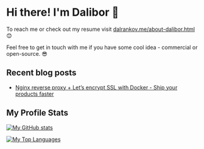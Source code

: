 # Hi there! I'm Dalibor 🙌

To reach me or check out my resume visit [dalrankov.me/about-dalibor.html](https://dalrankov.me/about-dalibor.html) 😊

Feel free to get in touch with me if you have some cool idea - commercial or open-source. 😎

## Recent blog posts

<!--START_SECTION:posts-->
* [Nginx reverse proxy + Let’s encrypt SSL with Docker - Ship your products faster](https://dalrankov.me/2022/02/09/nginx-reverse-proxy-plus-lets-encrypt-ssl-with-docker.html)
<!--END_SECTION:posts-->

## My Profile Stats

[![My GitHub stats](https://github-readme-stats.vercel.app/api?username=dalrankov&show_icons=true&theme=github_dark)](https://github.com/anuraghazra/github-readme-stats)

[![My Top Languages](https://github-readme-stats.vercel.app/api/top-langs/?username=dalrankov&layout=compact&theme=github_dark)](https://github.com/anuraghazra/github-readme-stats)